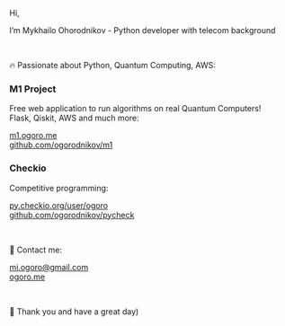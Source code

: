 Hi, 

I’m Mykhailo Ohorodnikov - Python developer with telecom background

<br>

🔥 Passionate about Python, Quantum Computing, AWS:

### M1 Project

Free web application to run algorithms on real Quantum Computers!<br>
Flask, Qiskit, AWS and much more:

[m1.ogoro.me](https://m1.ogoro.me/) <br>
[github.com/ogorodnikov/m1](https://github.com/ogorodnikov/m1#readme)

### Checkio

Competitive programming:

[py.checkio.org/user/ogoro](https://py.checkio.org/user/ogoro/) <br>
[github.com/ogorodnikov/pycheck](https://github.com/ogorodnikov/pycheck#readme)

<br>

📧 Contact me:

mi.ogoro@gmail.com <br>
[ogoro.me](https://ogoro.me/)

<br>

🌻 Thank you and have a great day)
